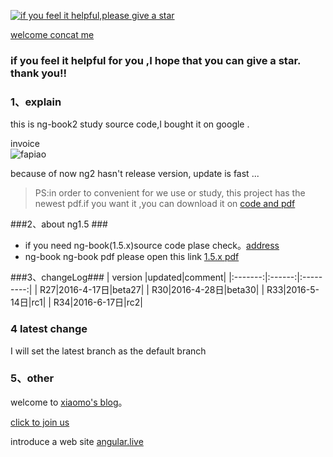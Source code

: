 [![if you feel it helpful,please give a star](http://static.xiaomo.info/images/star.jpg)](https://github.com/qq83387856/angular2) 
  
[welcome concat me](http://blog.xiaomo.info/about) 

### if you feel it helpful for you ,I hope that you can give a star. thank you!!

### 1、explain

   this is ng-book2 study source code,I bought it on google .    
   
   invoice    
      ![fapiao](http://static.xiaomo.info/images/fapiao.png)    
      
because of now ng2 hasn't release version, update is fast ...    
   
>PS:in order to convenient for we use or study, this project has the newest pdf.if you want it ,you can download it on [code and pdf](https://github.com/qq83387856/angular2/tree/r33/%E7%94%B5%E5%AD%90%E4%B9%A6)    

###2、about ng1.5 ###
* if you need ng-book(1.5.x)source code plase check。[address](https://github.com/qq83387856/ng-book-code/tree/master)
* ng-book ng-book pdf please open this link [1.5.x pdf](https://github.com/qq83387856/ng-book-code/tree/master/pdf)

###3、changeLog###
| version |updated|comment|
|:-------:|:------:|:---------:|
| R27|2016-4-17日|beta27|
| R30|2016-4-28日|beta30|
| R33|2016-5-14日|rc1|
| R34|2016-6-17日|rc2|

### 4 latest change
I will set the latest branch as the default branch

### 5、other
welcome to [xiaomo's blog](http://blog.xiaomo.info)。

[click to join us](http://jq.qq.com/?_wv=1027&k=29LUKS8)  

introduce a web site [angular.live](http://angular.live/translate/cn/about.html)

